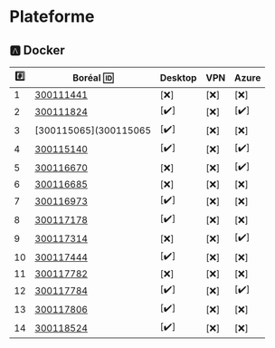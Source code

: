 # Plateforme

## :a: Docker

|:hash:| Boréal :id:         | Desktop              | VPN | Azure |
|------|---------------------|----------------------|-----|-------|
| 1 | [300111441](300111441) | [:x:]                |  [:x:] |  [:x:] |  [:x:] |
| 2 | [300111824](300111824) | [:heavy_check_mark:] |[:x:] |  [:heavy_check_mark:] |
| 3 | [300115065](300115065  | [:heavy_check_mark:] |  [:x:] |  [:x:] |
| 4 | [300115140](300115140) | [:heavy_check_mark:] |[:x:] |  [:heavy_check_mark:] |
| 5 | [300116670](300116670) | [:x:]                |[:x:] |  [:heavy_check_mark:] |
| 6 | [300116685](300116685) | [:x:]                |[:x:] |  [:x:] |
| 7 | [300116973](300116973) | [:heavy_check_mark:] |[:x:] |  [:x:] |
| 8 | [300117178](300117178) | [:heavy_check_mark:] |[:x:] |  [:x:] |
| 9 | [300117314](300117314) | [:x:] |[:x:] |  [:heavy_check_mark:] |
| 10 | [300117444](300117444)| [:heavy_check_mark:] |[:x:] |  [:x:] |
| 11 | [300117782](300117782)| [:x:] | [:x:] | [:x:] |
| 12 | [300117784](300117784)| [:heavy_check_mark:] |[:x:] |  [:heavy_check_mark:] |
| 13 | [300117806](300117806)| [:heavy_check_mark:] |  [:x:] |  [:x:] |
| 14 | [300118524](300118524)| [:heavy_check_mark:] |  [:x:] |  [:x:] |
